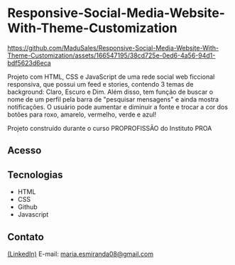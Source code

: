 # Responsive-Social-Media-Website-With-Theme-Customization

https://github.com/MaduSales/Responsive-Social-Media-Website-With-Theme-Customization/assets/166547195/38cd725e-0ed6-4a56-94d1-bdf5623d6eca



Projeto com HTML, CSS e JavaScript de uma rede social web ficcional responsiva, que possui um feed e stories, contendo 3 temas de background: Claro, Escuro e Dim. Além disso, tem função de  buscar o nome de um perfil pela barra de "pesquisar mensagens" e ainda mostra notificações. O usuário pode aumentar e diminuir a fonte e trocar a cor dos botões para roxo, amarelo, vermelho, verde e azul!

Projeto construído durante o curso PROPROFISSÃO do Instituto PROA


## Acesso
[](https://madusales.github.io/Responsive-Social-Media-Website-With-Theme-Customization/)

## Tecnologias
- HTML
- CSS
- Github
- Javascript

## Contato
[(LinkedIn)](www.linkedin.com/in/maria-eduarda-de-sales-78a04221b)
E-mail: maria.esmiranda08@gmail.com

